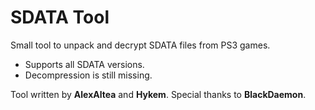 SDATA Tool
==========

Small tool to unpack and decrypt SDATA files from PS3 games.
- Supports all SDATA versions.
- Decompression is still missing.

Tool written by **AlexAltea** and **Hykem**.
Special thanks to **BlackDaemon**.
